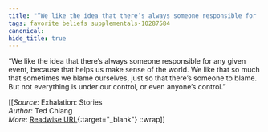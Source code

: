 ```yaml
---
title: "“We like the idea that there’s always someone responsible for ..."
tags: favorite beliefs supplementals-10287584
canonical: 
hide_title: true
---
```


“We like the idea that there’s always someone responsible for any given event, because that helps us make sense of the world. We like that so much that sometimes we blame ourselves, just so that there’s someone to blame. But not everything is under our control, or even anyone’s control.”


[[_Source_: Exhalation: Stories<br>
_Author_: Ted Chiang<br>
_More_: [Readwise URL](https://readwise.io/open/256697416){:target="_blank"}
::wrap]]